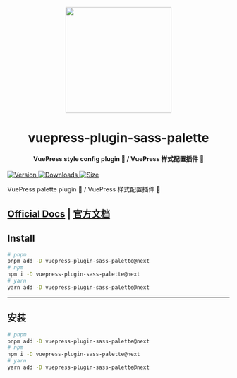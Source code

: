 <!-- markdownlint-disable -->
<p align="center">
  <img width="240" src="https://vuepress-theme-hope.github.io/v2/logo.svg" style="text-align: center;"/>
</p>
<h1 align="center">vuepress-plugin-sass-palette</h1>
<h4 align="center">VuePress style config plugin 🎨 / VuePress 样式配置插件 🎨</h4>

[![Version](https://img.shields.io/npm/v/vuepress-plugin-sass-palette/next.svg?style=flat-square&logo=npm) ![Downloads](https://img.shields.io/npm/dm/vuepress-plugin-sass-palette.svg?style=flat-square&logo=npm) ![Size](https://img.shields.io/bundlephobia/min/vuepress-plugin-sass-palette?style=flat-square&logo=npm)](https://www.npmjs.com/package/vuepress-plugin-sass-palette)

<!-- markdownlint-restore -->

VuePress palette plugin 🎨 / VuePress 样式配置插件 🎨

## [Official Docs](https://vuepress-theme-hope.github.io/v2/sass-palette/) | [官方文档](https://vuepress-theme-hope.gitee.io/v2/sass-palette/zh/)

## Install

```bash
# pnpm
pnpm add -D vuepress-plugin-sass-palette@next
# npm
npm i -D vuepress-plugin-sass-palette@next
# yarn
yarn add -D vuepress-plugin-sass-palette@next
```

---

## 安装

```bash
# pnpm
pnpm add -D vuepress-plugin-sass-palette@next
# npm
npm i -D vuepress-plugin-sass-palette@next
# yarn
yarn add -D vuepress-plugin-sass-palette@next
```
